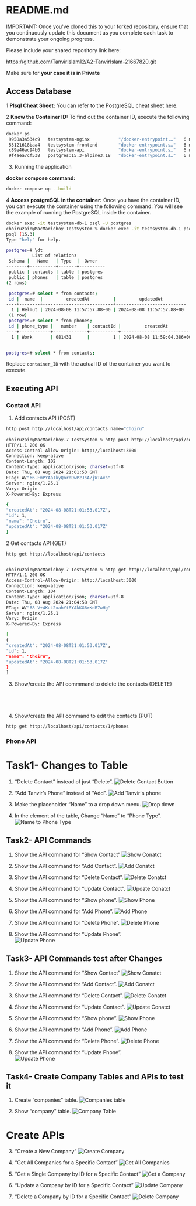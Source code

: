 # README.md

IMPORTANT: Once you've cloned this to your forked repository, ensure that you continuously update this document as you complete each task to demonstrate your ongoing progress.

Please include your shared repository link here:

 https://github.com/TanvirIslam12/A2-TanvirIslam-21667820.git


Make sure for **your case it is in Private**
## Access Database
1 **Plsql Cheat Sheet:**
You can refer to the PostgreSQL cheat sheet [here](https://www.postgresqltutorial.com/postgresql-cheat-sheet/).

2 **Know the Container ID:**
To find out the container ID, execute the following command:
   ```bash
   docker ps
    9958a3a534c9   testsystem-nginx           "/docker-entrypoint.…"   6 minutes ago   Up 6 minutes   0.0.0.0:80->80/tcp   testsystem-nginx-1
    53121618baa4   testsystem-frontend        "docker-entrypoint.s…"   6 minutes ago   Up 6 minutes   3000/tcp             testsystem-frontend-1
    c89e46ac94b0   testsystem-api             "docker-entrypoint.s…"   6 minutes ago   Up 6 minutes   5000/tcp             testsystem-api-1
    9f4aea7cf538   postgres:15.3-alpine3.18   "docker-entrypoint.s…"   6 minutes ago   Up 6 minutes   5432/tcp             testsystem-db-1
   ```
3. Running the application

**docker compose command:**
   ```bash
   docker compose up --build
   ```

4 **Access postgreSQL in the container:**
Once you have the container ID, you can execute the container using the following command:
You will see the example of running the PostgreSQL inside the container.
   ```bash
   docker exec -it testsystem-db-1 psql -U postgres
   choiruzain@MacMarichoy TestSystem % docker exec -it testsystem-db-1 psql -U postgres                                       
   psql (15.3)
   Type "help" for help.
   
   postgres=# \dt
             List of relations
    Schema |   Name   | Type  |  Owner   
   --------+----------+-------+----------
    public | contacts | table | postgres
    public | phones   | table | postgres
   (2 rows)
  
    postgres=# select * from contacts;
    id |  name  |         createdAt         |         updatedAt         
   ----+--------+---------------------------+---------------------------
     1 | Helmut | 2024-08-08 11:57:57.88+00 | 2024-08-08 11:57:57.88+00
    (1 row)
    postgres=# select * from phones;
    id | phone_type |   number    | contactId |         createdAt          |         updatedAt          
   ----+------------+-------------+-----------+----------------------------+----------------------------
     1 | Work       | 081431      |         1 | 2024-08-08 11:59:04.386+00 | 2024-08-08 11:59:04.386+00


postgres=# select * from contacts;
   ```
Replace `container_ID` with the actual ID of the container you want to execute.

## Executing API

### Contact API


1. Add contacts API  (POST)
```bash
http post http://localhost/api/contacts name="Choiru"
        
choiruzain@MacMarichoy-7 TestSystem % http post http://localhost/api/contacts name="Choiru"
HTTP/1.1 200 OK
Access-Control-Allow-Origin: http://localhost:3000
Connection: keep-alive
Content-Length: 102
Content-Type: application/json; charset=utf-8
Date: Thu, 08 Aug 2024 21:01:53 GMT
ETag: W/"66-FmPYAaIkyQoroDwP2JsAZjWTAxs"
Server: nginx/1.25.1
Vary: Origin
X-Powered-By: Express

{
"createdAt": "2024-08-08T21:01:53.017Z",
"id": 1,
"name": "Choiru",
"updatedAt": "2024-08-08T21:01:53.017Z"
}

```
2 Get contacts API  (GET)

```bash
http get http://localhost/api/contacts


choiruzain@MacMarichoy-7 TestSystem % http get http://localhost/api/contacts
HTTP/1.1 200 OK
Access-Control-Allow-Origin: http://localhost:3000
Connection: keep-alive
Content-Length: 104
Content-Type: application/json; charset=utf-8
Date: Thu, 08 Aug 2024 21:04:58 GMT
ETag: W/"68-V+4KuL2xahYt8YAkKG6rKdR7wHg"
Server: nginx/1.25.1
Vary: Origin
X-Powered-By: Express

[
{
"createdAt": "2024-08-08T21:01:53.017Z",
"id": 1,
"name": "Choiru",
"updatedAt": "2024-08-08T21:01:53.017Z"
}
]


```
3. Show/create the API commmand to delete the contacts (DELETE)

```bash





```

4. Show/create the API command to edit the contacts (PUT)
```
http get http://localhost/api/contacts/1/phones

```

### Phone API
# Task1- Changes to Table
1) “Delete Contact” instead of just “Delete”.
![Delete Contact Button](./Screenshots/picture1_ts1.png "Delete to Delete Contact")


2) “Add Tanvir’s Phone” instead of "Add”.
![Add Tanvir's phone](./Screenshots/picture2_ts1.png "Add to Add Tanvir's phone")

3) Make the placeholder “Name” to a drop down menu.
![Drop down](./Screenshots/picture3_ts1.png "placeholder=Name to Drop down")

4) In the <tr> element of the table, Change “Name” to “Phone Type”.
![Name to Phone Type](./Screenshots/picture4_ts1.png "<tr> element from Name to Phone Type")



## Task2- API Commands
1) Show the API command for “Show Contact”
![Show Conatct](./Screenshots/picture1_ts2.png "Show Conatct output")

2) Show the API command for “Add Contact”.
![Add Conatct](./Screenshots/picture2_ts2.png "Add Conatct output")

3) Show the API command for “Delete Contact”.
![Delete Conatct](./Screenshots/picture3_ts2.png "Delete Conatct output")

4) Show the API command for “Update Contact”.
![Update Conatct](./Screenshots/picture4_ts2.png "Update Conatct output")

5) Show the API command for “Show phone”.
![Show Phone](./Screenshots/picture5_ts2.png "Show Phone output")

6) Show the API command for “Add Phone”.
![Add Phone](./Screenshots/picture6_ts2.png "Add Phone output")

7) Show the API command for “Delete Phone”.
![Delete Phone](./Screenshots/picture7_ts2.png "Delete Phone output")

8) Show the API command for “Update Phone”.\
![Update Phone](./Screenshots/picture8_ts2.png "Update Phone output")



## Task3- API Commands test after Changes
1) Show the API command for “Show Contact”
![Show Conatct](./Screenshots/picture1_ts3.png "Show Conatct output")

2) Show the API command for “Add Contact”.
![Add Conatct](./Screenshots/picture2_ts3.png "Add Conatct output")

3) Show the API command for “Delete Contact”.
![Delete Conatct](./Screenshots/picture3_ts3.png "Delete Conatct output")

4) Show the API command for “Update Contact”.
![Update Conatct](./Screenshots/picture4_ts3.png "Update Conatct output")

5) Show the API command for “Show phone”.
![Show Phone](./Screenshots/picture5_ts3.png "Show Phone output")

6) Show the API command for “Add Phone”.
![Add Phone](./Screenshots/picture6_ts3.png "Add Phone output")

7) Show the API command for “Delete Phone”.
![Delete Phone](./Screenshots/picture7_ts3.png "Delete Phone output")

8) Show the API command for “Update Phone”.\
![Update Phone](./Screenshots/picture8_ts3.png "Update Phone output")




## Task4- Create Company Tables and APIs to test it
1) Create “companies” table.
![Companies table](./Screenshots/picture1_ts4.png "Create companies table")


2) Show “company” table.
![Company Table](./Screenshots/picture2_ts4.png "Show Company Table")

# Create APIs

3) “Create a New Company”
![Create Company](./Screenshots/picture3_ts4.png "New Company")

4) “Get All Companies for a Specific Contact”
![Get All Companies](./Screenshots/picture4_ts4.png "Show All companies for contact")


5) “Get a Single Company by ID for a Specific Contact”
![Get a Company](./Screenshots/picture5_ts4.png "Show Specific Company for conatct")


6) “Update a Company by ID for a Specific Contact”
![Update Company](./Screenshots/picture6_ts4.png "Update a company for a contact")


7) “Delete a Company by ID for a Specific Contact”
![Delete Company](./Screenshots/picture7_ts4.png "Delete a Company for a Contact")